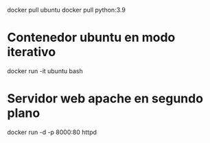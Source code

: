 docker pull ubuntu
docker pull python:3.9

# Contenedor ubuntu en modo iterativo
docker run -it ubuntu bash

# Servidor web apache en segundo plano
docker run -d -p 8000:80 httpd